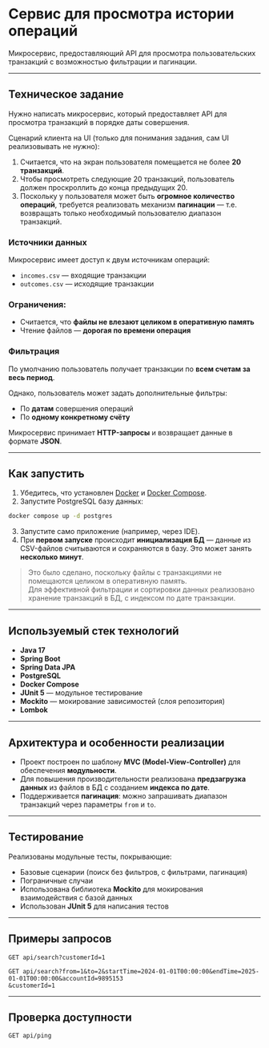 # Сервис для просмотра истории операций

Микросервис, предоставляющий API для просмотра пользовательских транзакций с возможностью фильтрации и пагинации.

---

## Техническое задание

Нужно написать микросервис, который предоставляет API для просмотра транзакций в порядке даты совершения.

Сценарий клиента на UI (только для понимания задания, сам UI реализовывать не нужно):
1. Считается, что на экран пользователя помещается не более **20 транзакций**.
2. Чтобы просмотреть следующие 20 транзакций, пользователь должен проскроллить до конца предыдущих 20.
3. Поскольку у пользователя может быть **огромное количество операций**, требуется реализовать механизм **пагинации** — т.е. возвращать только необходимый пользователю диапазон транзакций.

### Источники данных
Микросервис имеет доступ к двум источникам операций:
- `incomes.csv` — входящие транзакции
- `outcomes.csv` — исходящие транзакции

### Ограничения:
- Считается, что **файлы не влезают целиком в оперативную память**
- Чтение файлов — **дорогая по времени операция**

### Фильтрация
По умолчанию пользователь получает транзакции по **всем счетам за весь период**.

Однако, пользователь может задать дополнительные фильтры:
- По **датам** совершения операций
- По **одному конкретному счёту**

Микросервис принимает **HTTP-запросы** и возвращает данные в формате **JSON**.

---

## Как запустить

1. Убедитесь, что установлен [Docker](https://www.docker.com/) и [Docker Compose](https://docs.docker.com/compose/).
2. Запустите PostgreSQL базу данных:

```bash
docker compose up -d postgres
```

3. Запустите само приложение (например, через IDE).
4. При **первом запуске** происходит **инициализация БД** — данные из CSV-файлов считываются и сохраняются в базу. Это может занять **несколько минут**.

> Это было сделано, поскольку файлы с транзакциями не помещаются целиком в оперативную память.  
> Для эффективной фильтрации и сортировки данных реализовано хранение транзакций в БД, с индексом по дате транзакции.

---

##  Используемый стек технологий

- **Java 17**
- **Spring Boot**
- **Spring Data JPA**
- **PostgreSQL**
- **Docker Compose**
- **JUnit 5** — модульное тестирование
- **Mockito** — мокирование зависимостей (слоя репозитория)
- **Lombok**

---

## Архитектура и особенности реализации

- Проект построен по шаблону **MVC (Model-View-Controller)** для обеспечения **модульности**.
- Для повышения производительности реализована **предзагрузка данных** из файлов в БД с созданием **индекса по дате**.
- Поддерживается **пагинация**: можно запрашивать диапазон транзакций через параметры `from` и `to`.

---

## Тестирование

Реализованы модульные тесты, покрывающие:
- Базовые сценарии (поиск без фильтров, с фильтрами, пагинация)
- Пограничные случаи
- Использована библиотека **Mockito** для мокирования взаимодействия с базой данных
- Использован **JUnit 5** для написания тестов

---

## Примеры запросов

```http
GET api/search?customerId=1
```

```http
GET api/search?from=1&to=2&startTime=2024-01-01T00:00:00&endTime=2025-01-01T00:00:00&accountId=9895153
&customerId=1
```

---

## Проверка доступности

```http
GET api/ping
```